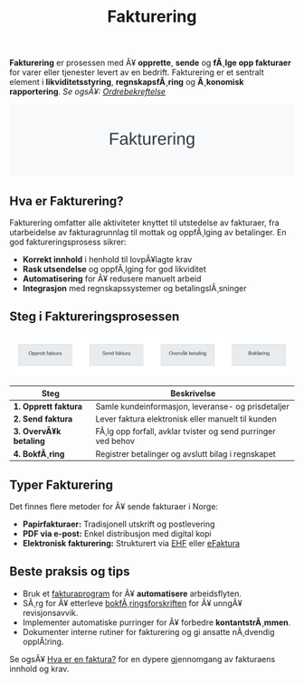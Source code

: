 ﻿---
title: "Fakturering"
meta_title: "Fakturering"
meta_description: '**Fakturering** er prosessen med Ã¥ **opprette**, **sende** og **fÃ¸lge opp fakturaer** for varer eller tjenester levert av en bedrift. Fakturering er et sentra...'
slug: fakturering
type: blog
layout: pages/single
---

**Fakturering** er prosessen med Ã¥ **opprette**, **sende** og **fÃ¸lge opp fakturaer** for varer eller tjenester levert av en bedrift. Fakturering er et sentralt element i **likviditetsstyring**, **regnskapsfÃ¸ring** og **Ã¸konomisk rapportering**.
*Se ogsÃ¥: [Ordrebekreftelse](/blogs/regnskap/ordrebekreftelse "Ordrebekreftelse i Regnskap: Komplett Guide til Ordrebekreftelser")*  

![Fakturering Oversikt](fakturering-image.svg)

## Hva er Fakturering?

Fakturering omfatter alle aktiviteter knyttet til utstedelse av fakturaer, fra utarbeidelse av fakturagrunnlag til mottak og oppfÃ¸lging av betalinger. En god faktureringsprosess sikrer:

* **Korrekt innhold** i henhold til lovpÃ¥lagte krav
* **Rask utsendelse** og oppfÃ¸lging for god likviditet
* **Automatisering** for Ã¥ redusere manuelt arbeid
* **Integrasjon** med regnskapssystemer og betalingslÃ¸sninger

## Steg i Faktureringsprosessen

![Fakturering Prosess](fakturering-process.svg)

| Steg | Beskrivelse |
|------|-------------|
| **1. Opprett faktura** | Samle kundeinformasjon, leveranse- og prisdetaljer |
| **2. Send faktura** | Lever faktura elektronisk eller manuelt til kunden |
| **3. OvervÃ¥k betaling** | FÃ¸lg opp forfall, avklar tvister og send purringer ved behov |
| **4. BokfÃ¸ring** | Registrer betalinger og avslutt bilag i regnskapet |

## Typer Fakturering

Det finnes flere metoder for Ã¥ sende fakturaer i Norge:

* **Papirfakturaer:** Tradisjonell utskrift og postlevering
* **PDF via e-post:** Enkel distribusjon med digital kopi
* **Elektronisk fakturering:** Strukturert via [EHF](/blogs/regnskap/hva-er-ehf "Hva er EHF? Komplett Guide til Elektronisk Handelsformat i Norge") eller [eFaktura](/blogs/regnskap/hva-er-efaktura "Hva er eFaktura? Komplett Guide til Elektronisk Fakturering i Norge")

## Beste praksis og tips

* Bruk et [fakturaprogram](/blogs/regnskap/fakturaprogram "Fakturaprogram: Komplett Guide til Digital Fakturering og Ã˜konomistyring") for Ã¥ **automatisere** arbeidsflyten.
* SÃ¸rg for Ã¥ etterleve [bokfÃ¸ringsforskriften](/blogs/regnskap/hva-er-bokforingsforskriften "Hva er BokfÃ¸ringsforskriften? Guide til BokfÃ¸ringskrav i Norge") for Ã¥ unngÃ¥ revisjonsavvik.
* Implementer automatiske purringer for Ã¥ forbedre **kontantstrÃ¸mmen**.
* Dokumenter interne rutiner for fakturering og gi ansatte nÃ¸dvendig opplÃ¦ring.

Se ogsÃ¥ [Hva er en faktura?](/blogs/regnskap/hva-er-en-faktura "Hva er en Faktura? En Guide til Norske Fakturakrav") for en dypere gjennomgang av fakturaens innhold og krav.
